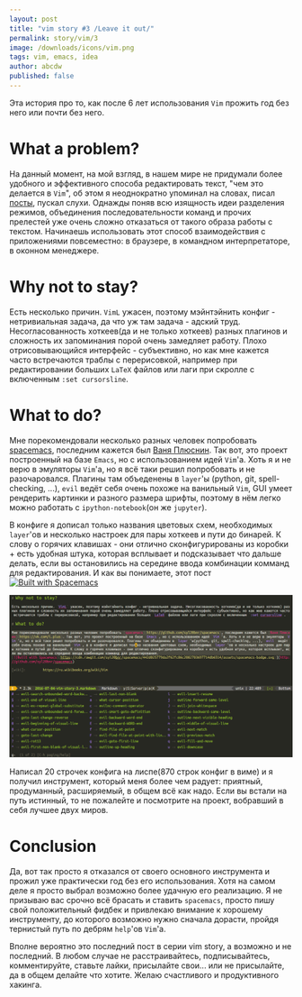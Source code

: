 ```yaml
---
layout: post
title: "vim story #3 /Leave it out/"
permalink: story/vim/3
image: /downloads/icons/vim.png
tags: vim, emacs, idea
author: abcdw
published: false
---
```


Эта история про то, как после 6 лет использования `Vim` прожить год без него или почти без него.

# What a problem?

На данный момент, на мой взгляд, в нашем мире не придумали более удобного и эффективного способа редактировать текст, "чем это делается в `Vim`", об этом я неоднократно упоминал на словах, писал [посты](story/vim/1), пускал слухи. Однажды поняв всю изящность идеи разделения режимов, объединения последовательности команд и прочих прелестей уже очень сложно отказаться от такого образа работы с текстом. Начинаешь использовать этот способ взаимодействия с приложениями повсеместно: в браузере, в командном интерпретаторе, в оконном менеджере.

# Why not to stay?

Есть несколько причин. `VimL` ужасен, поэтому мэйнтэйнить конфиг - нетривиальная задача, да что уж там задача - адский труд. Несогласованность хоткеев(да и не только хоткеев) разных плагинов и сложность их запоминания порой очень замедляет работу. Плохо отрисовывающийся интерфейс - субъективно, но как мне кажется часто встречаются траблы с перерисовкой, например при редактировании больших `LaTeX` файлов или лаги при скролле с включенным `:set cursorsline`.

# What to do?

Мне порекомендовали несколько разных человек попробовать [spacemacs](https://github.com/syl20bnr/spacemacs), последним кажется был [Ваня Плюснин](https://vk.com/i.plus). Так вот, это проект построенный на базе `Emacs`, но с использованием идей `Vim`'а. Хоть я и не верю в эмуляторы `Vim`'а, но я всё таки решил попробовать и не разочаровался. Плагины там объеденены в `layer`'ы (python, git, spell-checking, ...), `evil` ведёт себя очень похоже на ванильный `Vim`, GUI умеет рендерить картинки и разного размера шрифты, поэтому в нём легко можно работать с `ipython-notebook`(он же `jupyter`).

В конфиге я дописал только названия цветовых схем, необходимых `layer`'ов и несколько настроек для пары хоткеев и пути до бинарей. К слову о горячих клавишах - они отлично сконфигурированы из коробки + есть удобная штука, которая всплывает и подсказывает что дальше делать, если вы остановились на середине ввода комбинации комманд для редактирования.
И как вы понимаете, этот пост 
[![Built with Spacemacs](https://cdn.rawgit.com/syl20bnr/spacemacs/442d025779da2f62fc86c2082703697714db6514/assets/spacemacs-badge.svg)](http://github.com/syl20bnr/spacemacs)

[![vim][spacemacs]][spacemacs]

Написал 20 строчек конфига на лиспе(870 строк конфиг в виме) и я получил инструмент, который меня более чем радует: приятный, продуманный, расширяемый, в общем всё как надо. Если вы встали на путь истинный, то не пожалейте и посмотрите на проект, вобравший в себя лучшее двух миров.

# Conclusion

Да, вот так просто я отказался от своего основного инструмента и прожил уже практически год без его использования. Хотя на самом деле я просто выбрал возможно более удачную его реализацию. Я не призываю вас срочно всё брасать и ставить `spacemacs`, просто пишу свой положительный фидбек и привлекаю внимание к хорошему инструменту, до которого возможно нужно сначала дорасти, пройдя тернистый путь по дебрям `help`'ов `Vim`'а.

Вполне вероятно это последний пост в серии vim story, а возможно и не последний. В любом случае не расстраивайтесь, подписывайтесь, комментируйте, ставьте лайки, присылайте свои... или не присылайте, да в общем делайте что хотите. Желаю счастливого и продуктивного хакинга.

[wiki]:         https://ru.wikibooks.org/wiki/Vim
[spacemacs]:    /downloads/vimstory/spacemacs.png
